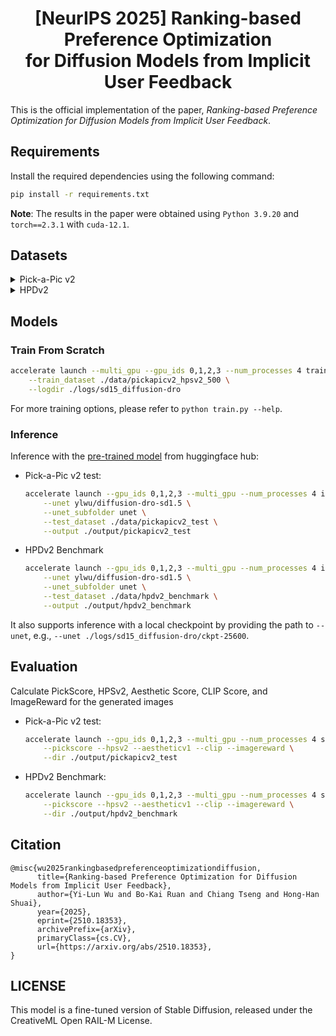 <h1 align="center">
  [NeurIPS 2025] Ranking-based Preference Optimization </br> for Diffusion Models from Implicit User Feedback
</h1>

This is the official implementation of the paper, *Ranking-based Preference Optimization for Diffusion Models from Implicit User Feedback*.

## Requirements

Install the required dependencies using the following command:

```bash
pip install -r requirements.txt
```

**Note**: The results in the paper were obtained using `Python 3.9.20` and `torch==2.3.1` with `cuda-12.1`.

## Datasets

<details>
<summary>Pick-a-Pic v2</summary>

The script `tools/pickapic.py` can automatically download and preprocess the Pick-a-Pic v2 dataset. It will select top-500 images for training.

- Use PickScore to select top-500 images:
    ```bash
    accelerate launch --multi_gpu --num_processes 8 \
        -m tools.pickapic \
            --score pickscore \
            --output ./data/pickapicv2_pickscore_500
    ```
- Use HPSv2 to select top-500 images:
    ```bash
    accelerate launch --multi_gpu --num_processes 8 \
        -m tools.pickapic \
            --score hpsv2 \
            --output ./data/pickapicv2_hpsv2_500
    ```

For testing, we use the official Pick-a-Pic v2 test set. Run the following script to download and organize the test set:

```bash
python -m tools.pickapic_test \
    --output ./data/pickapicv2_test
```

</details>

<details>
<summary>HPDv2</summary>

The script `tools.hpdv2_benchmark.py` can automatically download and organize the HPDv2 benchmark dataset for testing.

```bash
python -m tools.hpdv2_benchmark \
    --output ./data/hpdv2_benchmark
```

</details>

## Models

### Train From Scratch

```bash
accelerate launch --multi_gpu --gpu_ids 0,1,2,3 --num_processes 4 train.py \
    --train_dataset ./data/pickapicv2_hpsv2_500 \
    --logdir ./logs/sd15_diffusion-dro
```

For more training options, please refer to `python train.py --help`.

### Inference

Inference with the [pre-trained model](https://huggingface.co/ylwu/diffusion-dro-sd1.5) from huggingface hub:

- Pick-a-Pic v2 test:
    ```bash
    accelerate launch --gpu_ids 0,1,2,3 --multi_gpu --num_processes 4 inference.py \
        --unet ylwu/diffusion-dro-sd1.5 \
        --unet_subfolder unet \
        --test_dataset ./data/pickapicv2_test \
        --output ./output/pickapicv2_test
    ```

- HPDv2 Benchmark
    ```bash
    accelerate launch --gpu_ids 0,1,2,3 --multi_gpu --num_processes 4 inference.py \
        --unet ylwu/diffusion-dro-sd1.5 \
        --unet_subfolder unet \
        --test_dataset ./data/hpdv2_benchmark \
        --output ./output/hpdv2_benchmark
    ```

It also supports inference with a local checkpoint by providing the path to `--unet`, e.g., `--unet ./logs/sd15_diffusion-dro/ckpt-25600`.

## Evaluation

Calculate PickScore, HPSv2, Aesthetic Score, CLIP Score, and ImageReward for the generated images

- Pick-a-Pic v2 test:

    ```bash
    accelerate launch --gpu_ids 0,1,2,3 --multi_gpu --num_processes 4 score.py \
        --pickscore --hpsv2 --aestheticv1 --clip --imagereward \
        --dir ./output/pickapicv2_test
    ```

- HPDv2 Benchmark:

    ```bash
    accelerate launch --gpu_ids 0,1,2,3 --multi_gpu --num_processes 4 score.py \
        --pickscore --hpsv2 --aestheticv1 --clip --imagereward \
        --dir ./output/hpdv2_benchmark
    ```

## Citation
```
@misc{wu2025rankingbasedpreferenceoptimizationdiffusion,
      title={Ranking-based Preference Optimization for Diffusion Models from Implicit User Feedback},
      author={Yi-Lun Wu and Bo-Kai Ruan and Chiang Tseng and Hong-Han Shuai},
      year={2025},
      eprint={2510.18353},
      archivePrefix={arXiv},
      primaryClass={cs.CV},
      url={https://arxiv.org/abs/2510.18353},
}
```

## LICENSE
This model is a fine-tuned version of Stable Diffusion, released under the CreativeML Open RAIL-M License.
